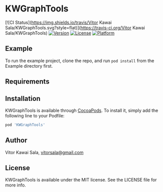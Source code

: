 # KWGraphTools

[![CI Status](https://img.shields.io/travis/Vitor Kawai Sala/KWGraphTools.svg?style=flat)](https://travis-ci.org/Vitor Kawai Sala/KWGraphTools)
[![Version](https://img.shields.io/cocoapods/v/KWGraphTools.svg?style=flat)](https://cocoapods.org/pods/KWGraphTools)
[![License](https://img.shields.io/cocoapods/l/KWGraphTools.svg?style=flat)](https://cocoapods.org/pods/KWGraphTools)
[![Platform](https://img.shields.io/cocoapods/p/KWGraphTools.svg?style=flat)](https://cocoapods.org/pods/KWGraphTools)

## Example

To run the example project, clone the repo, and run `pod install` from the Example directory first.

## Requirements

## Installation

KWGraphTools is available through [CocoaPods](https://cocoapods.org). To install
it, simply add the following line to your Podfile:

```ruby
pod 'KWGraphTools'
```

## Author

Vitor Kawai Sala, vitorsala@gmail.com

## License

KWGraphTools is available under the MIT license. See the LICENSE file for more info.
